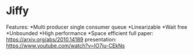 # Jiffy
Features:
*Multi producer single consumer queue
*Linearizable
*Wait free
*Unbounded 
*High performance
*Space efficient 
 full paper: https://arxiv.org/abs/2010.14189
 presentation: https://www.youtube.com/watch?v=IO7ju-CEkNs
